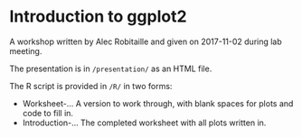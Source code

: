 # Introduction to ggplot2

A workshop written by Alec Robitaille and given on 2017-11-02 during lab meeting. 

The presentation is in `/presentation/` as an HTML file. 

The R script is provided in `/R/` in two forms:

* Worksheet-... A version to work through, with blank spaces for plots and code to fill in. 
* Introduction-... The completed worksheet with all plots written in. 

